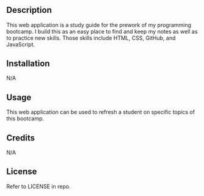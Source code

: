# <Prework Study Guide Webpage>

## Description

This web application is a study guide for the prework of my programming bootcamp. I build this as an easy place to find and keep my notes as well as to practice new skills. Those skills include HTML, CSS, GitHub, and JavaScript.

## Installation

N/A

## Usage

This web application can be used to refresh a student on specific topics of this bootcamp.

## Credits

N/A

## License

Refer to LICENSE in repo.